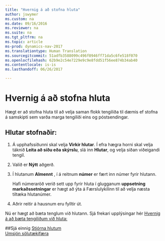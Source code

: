 ```yaml
---
title: "Hvernig á að stofna hluta"
author: jswymer
ms.custom: na
ms.date: 09/16/2016
ms.reviewer: na
ms.suite: na
ms.tgt_pltfrm: na
ms.topic: article
ms-prod: dynamics-nav-2017
ms.translationtype: Human Translation
ms.sourcegitcommit: 51adfb3588099c496f0946ff71da5c6fe518f070
ms.openlocfilehash: 62b9e2c54e7229e9c9e8fdd51f56ee874b34ab40
ms.contentlocale: is-is
ms.lasthandoff: 06/26/2017

---
```

# <a name="how-to-create-segments"></a>Hvernig á að stofna hluta
Hægt er að stofna hluta til að velja saman flokk tengiliða til dæmis ef stofna á samskipti sem varða marga tengiliði eins og póstsendingar.

## <a name="to-create-a-segment"></a>Hlutar stofnaðir:
1. Á upphafssíðunni skal velja **Virkir hlutar**. Í efra hægra horni skal velja táknið **Leita að síðu eða skýrslu**, slá inn **Hlutar**, og velja síðan viðeigandi tengil.
2. Valið er **Nýtt** aðgerð.
3. Í hlutanum **Almennt** , í á reitnum **númer** er fært inn númer fyrir hlutann.

    Hafi númeraröð verið sett upp fyrir hluta í glugganum **uppsetning markaðssetningar** er hægt að ýta á Færslulykilinn til að velja næsta tiltæka hlutanúmer.
4. Aðrir reitir á hausnum eru fylltir út.

Nú er hægt að bæta tenglum við hlutann. Sjá frekari upplýsingar hér [Hvernig á að bæta tengiliðum við hluta:](marketing-add-contact-segment.md)

##<a name="see-also"></a>Sjá einnig
[Stjórna hlutum](marketing-segments.md)  
[Umsjón sölutækifæra](marketing-manage-sales-opportunities.md)  

